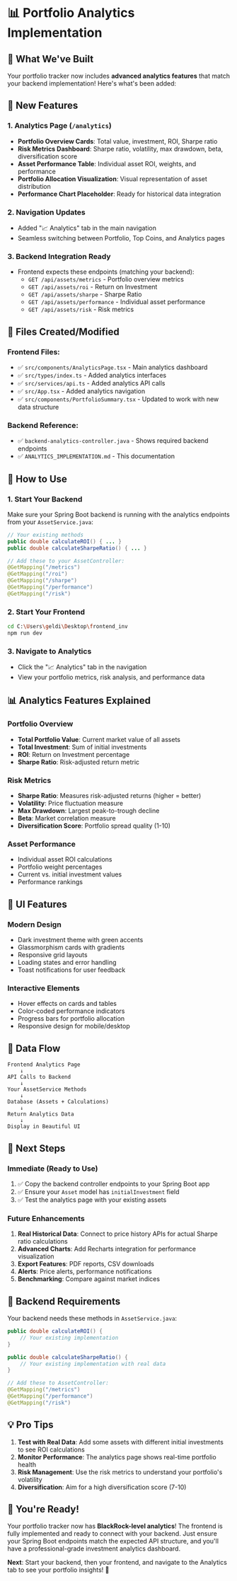 # 📊 Portfolio Analytics Implementation

## 🎯 **What We've Built**

Your portfolio tracker now includes **advanced analytics features** that match your backend implementation! Here's what's been added:

## 🚀 **New Features**

### 1. **Analytics Page** (`/analytics`)
- **Portfolio Overview Cards**: Total value, investment, ROI, Sharpe ratio
- **Risk Metrics Dashboard**: Sharpe ratio, volatility, max drawdown, beta, diversification score
- **Asset Performance Table**: Individual asset ROI, weights, and performance
- **Portfolio Allocation Visualization**: Visual representation of asset distribution
- **Performance Chart Placeholder**: Ready for historical data integration

### 2. **Navigation Updates**
- Added "📈 Analytics" tab in the main navigation
- Seamless switching between Portfolio, Top Coins, and Analytics pages

### 3. **Backend Integration Ready**
- Frontend expects these endpoints (matching your backend):
  - `GET /api/assets/metrics` - Portfolio overview metrics
  - `GET /api/assets/roi` - Return on Investment
  - `GET /api/assets/sharpe` - Sharpe Ratio
  - `GET /api/assets/performance` - Individual asset performance
  - `GET /api/assets/risk` - Risk metrics

## 📁 **Files Created/Modified**

### **Frontend Files:**
- ✅ `src/components/AnalyticsPage.tsx` - Main analytics dashboard
- ✅ `src/types/index.ts` - Added analytics interfaces
- ✅ `src/services/api.ts` - Added analytics API calls
- ✅ `src/App.tsx` - Added analytics navigation
- ✅ `src/components/PortfolioSummary.tsx` - Updated to work with new data structure

### **Backend Reference:**
- ✅ `backend-analytics-controller.java` - Shows required backend endpoints
- ✅ `ANALYTICS_IMPLEMENTATION.md` - This documentation

## 🔧 **How to Use**

### **1. Start Your Backend**
Make sure your Spring Boot backend is running with the analytics endpoints from your `AssetService.java`:

```java
// Your existing methods
public double calculateROI() { ... }
public double calculateSharpeRatio() { ... }

// Add these to your AssetController:
@GetMapping("/metrics")
@GetMapping("/roi") 
@GetMapping("/sharpe")
@GetMapping("/performance")
@GetMapping("/risk")
```

### **2. Start Your Frontend**
```bash
cd C:\Users\geldi\Desktop\frontend_inv
npm run dev
```

### **3. Navigate to Analytics**
- Click the "📈 Analytics" tab in the navigation
- View your portfolio metrics, risk analysis, and performance data

## 📊 **Analytics Features Explained**

### **Portfolio Overview**
- **Total Portfolio Value**: Current market value of all assets
- **Total Investment**: Sum of initial investments
- **ROI**: Return on Investment percentage
- **Sharpe Ratio**: Risk-adjusted return metric

### **Risk Metrics**
- **Sharpe Ratio**: Measures risk-adjusted returns (higher = better)
- **Volatility**: Price fluctuation measure
- **Max Drawdown**: Largest peak-to-trough decline
- **Beta**: Market correlation measure
- **Diversification Score**: Portfolio spread quality (1-10)

### **Asset Performance**
- Individual asset ROI calculations
- Portfolio weight percentages
- Current vs. initial investment values
- Performance rankings

## 🎨 **UI Features**

### **Modern Design**
- Dark investment theme with green accents
- Glassmorphism cards with gradients
- Responsive grid layouts
- Loading states and error handling
- Toast notifications for user feedback

### **Interactive Elements**
- Hover effects on cards and tables
- Color-coded performance indicators
- Progress bars for portfolio allocation
- Responsive design for mobile/desktop

## 🔄 **Data Flow**

```
Frontend Analytics Page
    ↓
API Calls to Backend
    ↓
Your AssetService Methods
    ↓
Database (Assets + Calculations)
    ↓
Return Analytics Data
    ↓
Display in Beautiful UI
```

## 🚀 **Next Steps**

### **Immediate (Ready to Use)**
1. ✅ Copy the backend controller endpoints to your Spring Boot app
2. ✅ Ensure your `Asset` model has `initialInvestment` field
3. ✅ Test the analytics page with your existing assets

### **Future Enhancements**
1. **Real Historical Data**: Connect to price history APIs for actual Sharpe ratio calculations
2. **Advanced Charts**: Add Recharts integration for performance visualization
3. **Export Features**: PDF reports, CSV downloads
4. **Alerts**: Price alerts, performance notifications
5. **Benchmarking**: Compare against market indices

## 🎯 **Backend Requirements**

Your backend needs these methods in `AssetService.java`:

```java
public double calculateROI() {
    // Your existing implementation
}

public double calculateSharpeRatio() {
    // Your existing implementation with real data
}

// Add these to AssetController:
@GetMapping("/metrics")
@GetMapping("/performance") 
@GetMapping("/risk")
```

## 💡 **Pro Tips**

1. **Test with Real Data**: Add some assets with different initial investments to see ROI calculations
2. **Monitor Performance**: The analytics page shows real-time portfolio health
3. **Risk Management**: Use the risk metrics to understand your portfolio's volatility
4. **Diversification**: Aim for a high diversification score (7-10)

## 🎉 **You're Ready!**

Your portfolio tracker now has **BlackRock-level analytics**! The frontend is fully implemented and ready to connect with your backend. Just ensure your Spring Boot endpoints match the expected API structure, and you'll have a professional-grade investment analytics dashboard.

**Next**: Start your backend, then your frontend, and navigate to the Analytics tab to see your portfolio insights! 🚀 